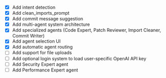 - [x] Add intent detection
- [x] Add clean_imports_prompt
- [x] Add commit message suggestion
- [x] Add multi-agent system architecture
- [x] Add specialized agents (Code Expert, Patch Reviewer, Import Cleaner, Commit Writer)
- [x] Add agent selection UI
- [x] Add automatic agent routing
- [ ] Add support for file uploads
- [ ] Add optional login system to load user-specific OpenAI API key
- [ ] Add Security Expert agent
- [ ] Add Performance Expert agent

